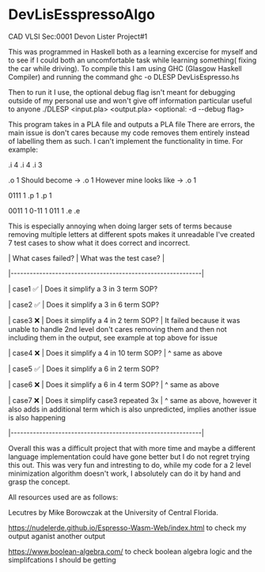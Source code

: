 # DevLisEsspressoAlgo
CAD VLSI Sec:0001 Devon Lister Project#1

This was programmed in Haskell both as a learning excercise for myself and to see if I could both an uncomfortable task while learning something( fixing the car while driving).
To compile this I am using GHC (Glasgow Haskell Compiler) and running the command
ghc -o DLESP DevLisEspresso.hs

Then to run it I use, the optional debug flag isn't meant for debugging outside of my personal use and won't give off information particular useful to anyone 
./DLESP <input.pla> <output.pla> <optional: -d --debug flag>

This program takes in a PLA file and outputs a PLA file
There are errors, the main issue is don't cares because my code removes them entirely instead of labelling them as such. I can't implement the functionality in time.
For example: 

.i 4                              .i 4                                    .i 3

.o 1            Should become ->  .o 1        However mine looks like  -> .o 1

0111 1                            .p 1                                    .p 1

0011 1                            0-11 1                                  011 1
                                  .e                                      .e

This is especially annoying when doing larger sets of terms because removing multiple letters at different spots makes it unreadable 
I've created 7 test cases to show what it does correct and incorrect.

| What cases failed? | What was the test case?               |

|------------------------------------------------------------|

| case1     ✅       | Does it simplify a 3 in 3 term SOP?   

| case2     ✅       | Does it simplify a 3 in 6 term SOP?   

| case3     ❌       | Does it simplify a 4 in 2 term SOP?   | It failed because it was unable to handle 2nd level don't cares removing them and then not including them in the output, see example at top above for issue

| case4     ❌       | Does it simplify a 4 in 10 term SOP?  | ^ same as above

| case5     ✅       | Does it simplify a 6 in 2 term SOP?

| case6     ❌       | Does it simplify a 6 in 4 term SOP?   | ^ same as above

| case7     ❌       | Does it simplify case3 repeated 3x    | ^ same as above, however it also adds in additional term which is also unpredicted, implies another issue is also happening

|------------------------------------------------------------|

Overall this was a difficult project that with more time and maybe a different language implementation could have gone better but I do not regret trying this out. This was very fun and intresting to do, while my code for a 2 level minimization algorithm doesn't work, I absolutely can do it by hand and grasp the concept. 

All resources used are as follows: 

Lecutres by Mike Borowczak at the University of Central Florida.

https://nudelerde.github.io/Espresso-Wasm-Web/index.html to check my output aganist another output

https://www.boolean-algebra.com/ to check boolean algebra logic and the simplifcations I should be getting
